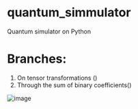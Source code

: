 # quantum_simmulator
Quantum simulator on Python

# Branches:

1. On tensor transformations ()
2. Through the sum of binary coefficients()

![image](https://user-images.githubusercontent.com/91738038/229696436-b5b96105-2250-4b92-9f9b-5a704dd5609d.png)

